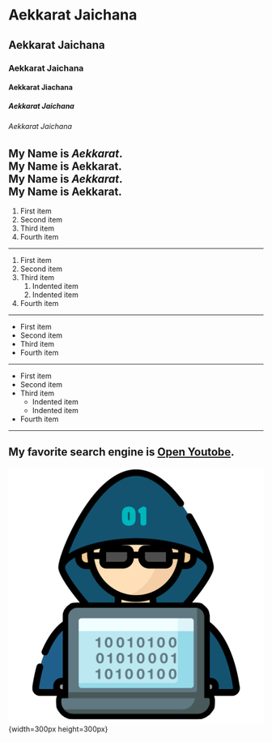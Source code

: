 # Aekkarat Jaichana
## Aekkarat Jaichana
### Aekkarat Jaichana
#### Aekkarat Jiachana
##### Aekkarat Jaichana
###### Aekkarat Jaichana
My Name is *Aekkarat*. <br>
My Name is **Aekkarat**. <br>
My Name is ***Aekkarat***. <br>
My Name is **Aekkarat**. <br>
---
1. First item
2. Second item
3. Third item
4. Fourth item
---
1. First item
2. Second item
3. Third item
    1. Indented item
    2. Indented item
4. Fourth item
---
- First item
- Second item
- Third item
- Fourth item
---
- First item
- Second item
- Third item
    - Indented item
    - Indented item
- Fourth item
---
My favorite search engine is [Open Youtobe](https://www.youtube.com/).
---
![My idol](kong.png){width=300px height=300px}